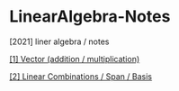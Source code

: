 # LinearAlgebra-Notes
[2021] liner algebra / notes

[[1] Vector (addition / multiplication)](https://github.com/Linjiayu6/LinearAlgebra-Notes/issues/2)

[[2] Linear Combinations / Span / Basis](https://github.com/Linjiayu6/LinearAlgebra-Notes/issues/3)

